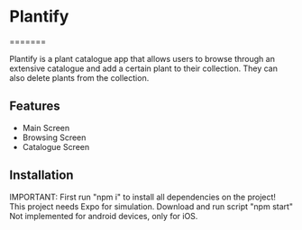 # Plantify
=======

Plantify is a plant catalogue app that allows users to browse through an extensive catalogue and add a certain plant to their collection. They can also delete plants from the collection.

Features
-------
- Main Screen
- Browsing Screen
- Catalogue Screen


Installation
------------

IMPORTANT: First run "npm i" to install all dependencies on the project!
This project needs Expo for simulation.
Download and run script "npm start"
Not implemented for android devices, only for iOS.